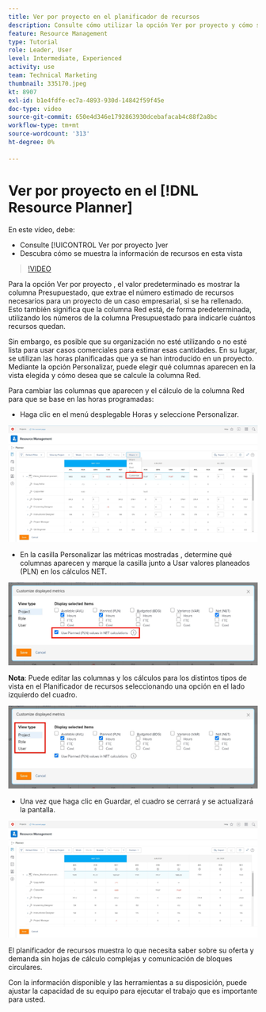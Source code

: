 ```yaml
---
title: Ver por proyecto en el planificador de recursos
description: Consulte cómo utilizar la opción Ver por proyecto y cómo se muestra la información de recursos en esta vista.
feature: Resource Management
type: Tutorial
role: Leader, User
level: Intermediate, Experienced
activity: use
team: Technical Marketing
thumbnail: 335170.jpeg
kt: 8907
exl-id: b1e4fdfe-ec7a-4893-930d-14842f59f45e
doc-type: video
source-git-commit: 650e4d346e1792863930dcebafacab4c88f2a8bc
workflow-type: tm+mt
source-wordcount: '313'
ht-degree: 0%

---
```


# Ver por proyecto en el [!DNL Resource Planner]

En este vídeo, debe:

* Consulte [!UICONTROL Ver por proyecto ]ver
* Descubra cómo se muestra la información de recursos en esta vista

>[!VIDEO](https://video.tv.adobe.com/v/335170/?quality=12&learn=on)

Para la opción Ver por proyecto , el valor predeterminado es mostrar la columna Presupuestado, que extrae el número estimado de recursos necesarios para un proyecto de un caso empresarial, si se ha rellenado. Esto también significa que la columna Red está, de forma predeterminada, utilizando los números de la columna Presupuestado para indicarle cuántos recursos quedan.

Sin embargo, es posible que su organización no esté utilizando o no esté lista para usar casos comerciales para estimar esas cantidades. En su lugar, se utilizan las horas planificadas que ya se han introducido en un proyecto. Mediante la opción Personalizar, puede elegir qué columnas aparecen en la vista elegida y cómo desea que se calcule la columna Red.

Para cambiar las columnas que aparecen y el cálculo de la columna Red para que se base en las horas programadas:

* Haga clic en el menú desplegable Horas y seleccione Personalizar.

![Opción Personalizar del menú desplegable](assets/NetHours01.png)

* En la casilla Personalizar las métricas mostradas , determine qué columnas aparecen y marque la casilla junto a Usar valores planeados (PLN) en los cálculos NET.

![Usar valores planificados en la opción Cálculos NETOS](assets/NetHours02.png)

**Nota**: Puede editar las columnas y los cálculos para los distintos tipos de vista en el Planificador de recursos seleccionando una opción en el lado izquierdo del cuadro.

![Opciones de tipo de vista](assets/NetHours03.jpg)

* Una vez que haga clic en Guardar, el cuadro se cerrará y se actualizará la pantalla.

![Herramienta de planificación de recursos](assets/NetHours04.jpg)

El planificador de recursos muestra lo que necesita saber sobre su oferta y demanda sin hojas de cálculo complejas y comunicación de bloques circulares.

Con la información disponible y las herramientas a su disposición, puede ajustar la capacidad de su equipo para ejecutar el trabajo que es importante para usted.
